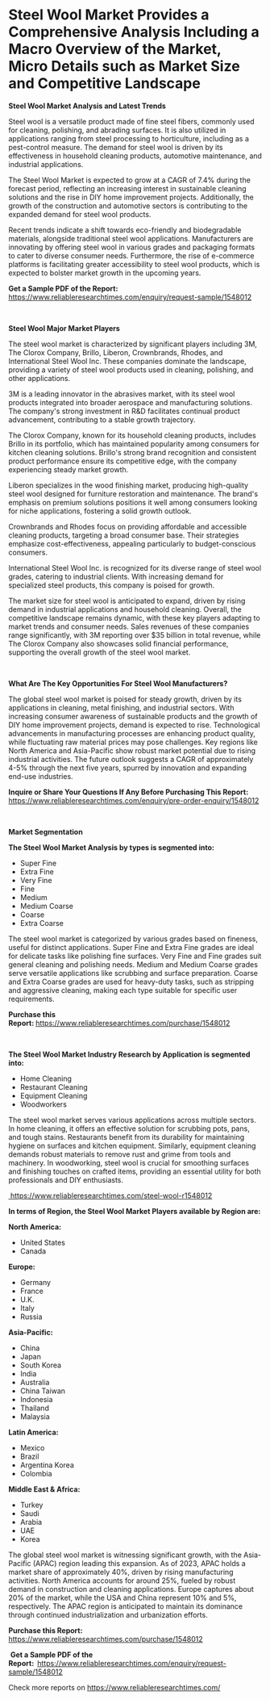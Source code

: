 <p><h1>Steel Wool Market Provides a Comprehensive Analysis Including a Macro Overview of the Market, Micro Details such as Market Size and Competitive Landscape</h1></p><p><strong>Steel Wool Market Analysis and Latest Trends</strong></p>
<p><p>Steel wool is a versatile product made of fine steel fibers, commonly used for cleaning, polishing, and abrading surfaces. It is also utilized in applications ranging from steel processing to horticulture, including as a pest-control measure. The demand for steel wool is driven by its effectiveness in household cleaning products, automotive maintenance, and industrial applications.</p><p>The Steel Wool Market is expected to grow at a CAGR of 7.4% during the forecast period, reflecting an increasing interest in sustainable cleaning solutions and the rise in DIY home improvement projects. Additionally, the growth of the construction and automotive sectors is contributing to the expanded demand for steel wool products. </p><p>Recent trends indicate a shift towards eco-friendly and biodegradable materials, alongside traditional steel wool applications. Manufacturers are innovating by offering steel wool in various grades and packaging formats to cater to diverse consumer needs. Furthermore, the rise of e-commerce platforms is facilitating greater accessibility to steel wool products, which is expected to bolster market growth in the upcoming years.</p></p>
<p><strong>Get a Sample PDF of the Report:&nbsp;</strong> <a href="https://www.reliableresearchtimes.com/enquiry/request-sample/1548012?utm_campaign=3061&utm_medium=2&utm_source=Github&utm_content=ia&utm_term=05042025&utm_id=steel-wool">https://www.reliableresearchtimes.com/enquiry/request-sample/1548012</a></p>
<p>&nbsp;</p>
<p><strong>Steel Wool Major Market Players</strong></p>
<p><p>The steel wool market is characterized by significant players including 3M, The Clorox Company, Brillo, Liberon, Crownbrands, Rhodes, and International Steel Wool Inc. These companies dominate the landscape, providing a variety of steel wool products used in cleaning, polishing, and other applications.</p><p>3M is a leading innovator in the abrasives market, with its steel wool products integrated into broader aerospace and manufacturing solutions. The company's strong investment in R&D facilitates continual product advancement, contributing to a stable growth trajectory. </p><p>The Clorox Company, known for its household cleaning products, includes Brillo in its portfolio, which has maintained popularity among consumers for kitchen cleaning solutions. Brillo's strong brand recognition and consistent product performance ensure its competitive edge, with the company experiencing steady market growth.</p><p>Liberon specializes in the wood finishing market, producing high-quality steel wool designed for furniture restoration and maintenance. The brand's emphasis on premium solutions positions it well among consumers looking for niche applications, fostering a solid growth outlook.</p><p>Crownbrands and Rhodes focus on providing affordable and accessible cleaning products, targeting a broad consumer base. Their strategies emphasize cost-effectiveness, appealing particularly to budget-conscious consumers.</p><p>International Steel Wool Inc. is recognized for its diverse range of steel wool grades, catering to industrial clients. With increasing demand for specialized steel products, this company is poised for growth.</p><p>The market size for steel wool is anticipated to expand, driven by rising demand in industrial applications and household cleaning. Overall, the competitive landscape remains dynamic, with these key players adapting to market trends and consumer needs. Sales revenues of these companies range significantly, with 3M reporting over $35 billion in total revenue, while The Clorox Company also showcases solid financial performance, supporting the overall growth of the steel wool market.</p></p>
<p>&nbsp;</p>
<p><strong>What Are The Key Opportunities For Steel Wool Manufacturers?</strong></p>
<p><p>The global steel wool market is poised for steady growth, driven by its applications in cleaning, metal finishing, and industrial sectors. With increasing consumer awareness of sustainable products and the growth of DIY home improvement projects, demand is expected to rise. Technological advancements in manufacturing processes are enhancing product quality, while fluctuating raw material prices may pose challenges. Key regions like North America and Asia-Pacific show robust market potential due to rising industrial activities. The future outlook suggests a CAGR of approximately 4-5% through the next five years, spurred by innovation and expanding end-use industries.</p></p>
<p><strong>Inquire or Share Your Questions If Any Before Purchasing This Report:</strong> <a href="https://www.reliableresearchtimes.com/enquiry/pre-order-enquiry/1548012?utm_campaign=3061&utm_medium=2&utm_source=Github&utm_content=ia&utm_term=05042025&utm_id=steel-wool">https://www.reliableresearchtimes.com/enquiry/pre-order-enquiry/1548012</a></p>
<p>&nbsp;</p>
<p><strong>Market Segmentation</strong></p>
<p><strong>The Steel Wool Market Analysis by types is segmented into:</strong></p>
<p><ul><li>Super Fine</li><li>Extra Fine</li><li>Very Fine</li><li>Fine</li><li>Medium</li><li>Medium Coarse</li><li>Coarse</li><li>Extra Coarse</li></ul></p>
<p><p>The steel wool market is categorized by various grades based on fineness, useful for distinct applications. Super Fine and Extra Fine grades are ideal for delicate tasks like polishing fine surfaces. Very Fine and Fine grades suit general cleaning and polishing needs. Medium and Medium Coarse grades serve versatile applications like scrubbing and surface preparation. Coarse and Extra Coarse grades are used for heavy-duty tasks, such as stripping and aggressive cleaning, making each type suitable for specific user requirements.</p></p>
<p><strong>Purchase this Report:&nbsp;</strong><a href="https://www.reliableresearchtimes.com/purchase/1548012?utm_campaign=3061&utm_medium=2&utm_source=Github&utm_content=ia&utm_term=05042025&utm_id=steel-wool">https://www.reliableresearchtimes.com/purchase/1548012</a></p>
<p>&nbsp;</p>
<p><strong>The Steel Wool Market Industry Research by Application is segmented into:</strong></p>
<p><ul><li>Home Cleaning</li><li>Restaurant Cleaning</li><li>Equipment Cleaning</li><li>Woodworkers</li></ul></p>
<p><p>The steel wool market serves various applications across multiple sectors. In home cleaning, it offers an effective solution for scrubbing pots, pans, and tough stains. Restaurants benefit from its durability for maintaining hygiene on surfaces and kitchen equipment. Similarly, equipment cleaning demands robust materials to remove rust and grime from tools and machinery. In woodworking, steel wool is crucial for smoothing surfaces and finishing touches on crafted items, providing an essential utility for both professionals and DIY enthusiasts.</p></p>
<p><a href="https://www.reliableresearchtimes.com/steel-wool-r1548012?utm_campaign=3061&utm_medium=2&utm_source=Github&utm_content=ia&utm_term=05042025&utm_id=steel-wool">&nbsp;https://www.reliableresearchtimes.com/steel-wool-r1548012</a></p>
<p><strong>In terms of Region, the Steel Wool Market Players available by Region are:</strong></p>
<p>
    <p> <strong> North America: </strong>
        <ul>
            <li>United States</li>
            <li>Canada</li>
        </ul>
        </p> 
    <p> <strong> Europe: </strong>
        <ul>
            <li>Germany</li>
            <li>France</li>
            <li>U.K.</li>
            <li>Italy</li>
            <li>Russia</li>
        </ul>
        </p> 
    <p> <strong> Asia-Pacific: </strong>
        <ul>
            <li>China</li>
            <li>Japan</li>
            <li>South Korea</li>
            <li>India</li>
            <li>Australia</li>
            <li>China Taiwan</li>
            <li>Indonesia</li>
            <li>Thailand</li>
            <li>Malaysia</li>
        </ul>
        </p> 
    <p> <strong> Latin America: </strong>
        <ul>
            <li>Mexico</li>
            <li>Brazil</li>
            <li>Argentina Korea</li>
            <li>Colombia</li>
        </ul>
        </p> 
    <p> <strong> Middle East & Africa: </strong>
        <ul>
            <li>Turkey</li>
            <li>Saudi</li>
            <li>Arabia</li>
            <li>UAE</li>
            <li>Korea</li>
        </ul>
    </p>
    </p>
<p><p>The global steel wool market is witnessing significant growth, with the Asia-Pacific (APAC) region leading this expansion. As of 2023, APAC holds a market share of approximately 40%, driven by rising manufacturing activities. North America accounts for around 25%, fueled by robust demand in construction and cleaning applications. Europe captures about 20% of the market, while the USA and China represent 10% and 5%, respectively. The APAC region is anticipated to maintain its dominance through continued industrialization and urbanization efforts.</p></p>
<p><strong>Purchase this Report: </strong><a href="https://www.reliableresearchtimes.com/purchase/1548012?utm_campaign=3061&utm_medium=2&utm_source=Github&utm_content=ia&utm_term=05042025&utm_id=steel-wool">https://www.reliableresearchtimes.com/purchase/1548012</a></p>
<p>&nbsp;<strong>Get a Sample PDF of the Report:&nbsp;&nbsp;</strong><a href="https://www.reliableresearchtimes.com/enquiry/request-sample/1548012?utm_campaign=3061&utm_medium=2&utm_source=Github&utm_content=ia&utm_term=05042025&utm_id=steel-wool">https://www.reliableresearchtimes.com/enquiry/request-sample/1548012</a></p>
<p><strong></strong></p>
<p>Check more reports on <a href="https://www.reliableresearchtimes.com/?utm_campaign=3061&utm_medium=2&utm_source=Github&utm_content=ia&utm_term=05042025&utm_id=steel-wool">https://www.reliableresearchtimes.com/</a></p>